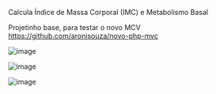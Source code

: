 Calcula Índice de Massa Corporal (IMC) e Metabolismo Basal

Projetinho base, para testar o novo MCV https://github.com/aronisouza/novo-php-mvc

![image](https://github.com/user-attachments/assets/f394ee63-ee13-4e2c-8c04-6c20f92161fa)

![image](https://github.com/user-attachments/assets/c3b1f32c-0924-47eb-a410-613bc6d88e5a)

![image](https://github.com/user-attachments/assets/e95ff826-9d6d-47df-bd4c-dbcbfe08ee23)
